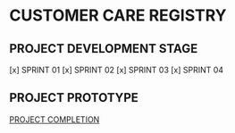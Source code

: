 # CUSTOMER CARE REGISTRY
## PROJECT DEVELOPMENT STAGE
[x] SPRINT 01
[x] SPRINT 02
[x] SPRINT 03
[x] SPRINT 04

## PROJECT PROTOTYPE
[PROJECT COMPLETION](http://169.51.204.222:31224/)



